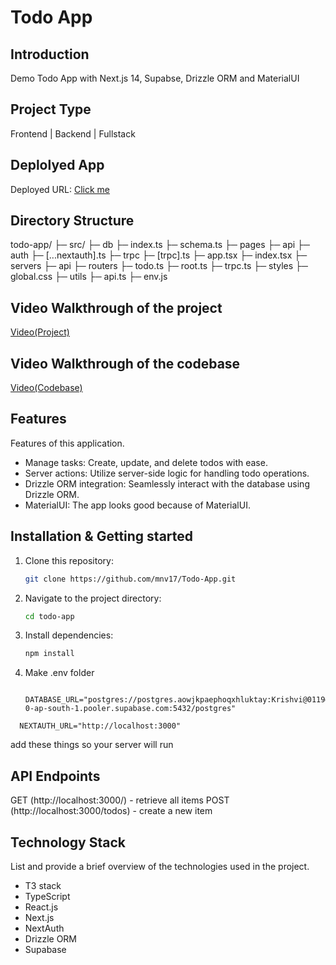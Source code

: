 # Todo App

## Introduction
Demo Todo App with Next.js 14, Supabse, Drizzle ORM and MaterialUI

## Project Type
Frontend | Backend | Fullstack

## Deplolyed App
Deployed URL: [Click me]([https://github.com/Mnv17/Todo-App](https://todo-app-bkjy.vercel.app/))

## Directory Structure
todo-app/
├─ src/
    ├─ db
       ├─ index.ts
       ├─ schema.ts
    ├─ pages
       ├─ api
          ├─ auth
              ├─ [...nextauth].ts
          ├─ trpc
              ├─ [trpc].ts
       ├─ app.tsx
       ├─ index.tsx
    ├─ servers
       ├─ api
            ├─ routers
                  ├─ todo.ts
            ├─ root.ts
            ├─ trpc.ts
    ├─ styles
       ├─ global.css
    ├─ utils
       ├─ api.ts
    ├─ env.js
## Video Walkthrough of the project
[Video(Project)](https://drive.google.com/file/d/1-Kl-5CzWCvuk4AicP83W8SFd6bwMMmHW/view?usp=sharing)

## Video Walkthrough of the codebase
[Video(Codebase)](https://drive.google.com/file/d/1tmfaPcPCHb0trl0vOa75egw1tWBz2SuQ/view?usp=sharing)

## Features
Features of this application.

- Manage tasks: Create, update, and delete todos with ease.
- Server actions: Utilize server-side logic for handling todo operations.
- Drizzle ORM integration: Seamlessly interact with the database using Drizzle ORM.
- MaterialUI: The app looks good because of MaterialUI.


## Installation & Getting started
1. Clone this repository:

   ```bash
   git clone https://github.com/mnv17/Todo-App.git
   ```

2. Navigate to the project directory:

   ```bash
   cd todo-app
   ```

3. Install dependencies:
   ```bash
   npm install
   ```

4. Make .env folder
   ```
    DATABASE_URL="postgres://postgres.aowjkpaephoqxhluktay:Krishvi@0119@aws-0-ap-south-1.pooler.supabase.com:5432/postgres"
   ```
  ```
    NEXTAUTH_URL="http://localhost:3000"
  ```
  add these things so your server will run 




## API Endpoints

GET (http://localhost:3000/) - retrieve all items
POST (http://localhost:3000/todos) - create a new item


## Technology Stack
List and provide a brief overview of the technologies used in the project.

- T3 stack
- TypeScript
- React.js
- Next.js
- NextAuth
- Drizzle ORM
- Supabase
